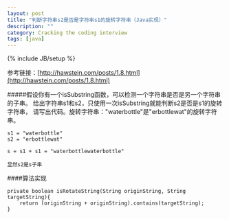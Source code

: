 ```yaml
---
layout: post
title: "判断字符串s2是否是字符串s1的旋转字符串（Java实现）"
description: ""
category: Cracking the coding interview
tags: [java]
---
```

{% include JB/setup %}

参考链接：[http://hawstein.com/posts/1.8.html](http://hawstein.com/posts/1.8.html)

#####假设你有一个isSubstring函数，可以检测一个字符串是否是另一个字符串的子串。 给出字符串s1和s2，只使用一次isSubstring就能判断s2是否是s1的旋转字符串， 请写出代码。旋转字符串："waterbottle"是"erbottlewat"的旋转字符串。

    s1 = "waterbottle"
    s2 = "erbottlewat"
    
    s = s1 + s1 = "waterbottlewaterbottle"
    
    显然s2是s子串
    
####算法实现

    private boolean isRotateString(String originString, String targetString){
        return (originString + originString).contains(targetString);
    }